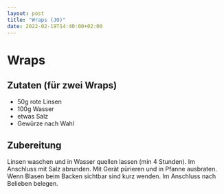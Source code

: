 ```yaml
---
layout: post
title: "Wraps (JO)"
date: 2022-02-19T14:40:00+02:00
---
```


# Wraps

## Zutaten (für zwei Wraps)

* 50g rote Linsen
* 100g Wasser
* etwas Salz
* Gewürze nach Wahl

## Zubereitung

Linsen waschen und in Wasser quellen lassen (min 4 Stunden). Im Anschluss mit Salz abrunden. Mit Gerät pürieren und in Pfanne ausbraten. Wenn Blasen beim Backen sichtbar sind kurz wenden.
Im Anschluss nach Belieben belegen.  